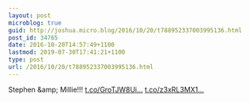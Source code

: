 ```yaml
---
layout: post
microblog: true
guid: http://joshua.micro.blog/2016/10/20/t788952337003995136.html
post_id: 34765
date: 2016-10-20T14:57:49+1100
lastmod: 2019-07-30T17:41:21+1100
type: post
url: /2016/10/20/t788952337003995136.html
---
```

Stephen &amp;amp; Millie!!! [t.co/GroTJW8Ui...](https://t.co/GroTJW8Uix) [t.co/z3xRL3MX1...](https://t.co/z3xRL3MX1X)
